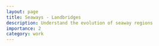 ```yaml
---
layout: page
title: Seaways - Landbridges
description: Understand the evolution of seaway regions 
importance: 2
category: work
---
```

